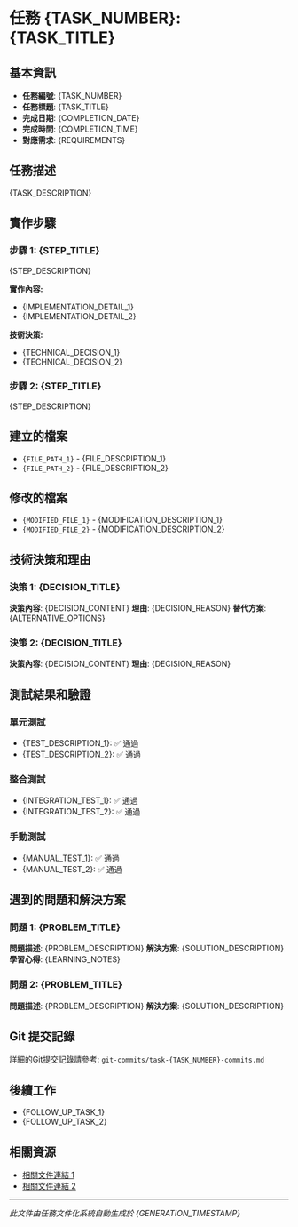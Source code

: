 # 任務 {TASK_NUMBER}: {TASK_TITLE}

## 基本資訊
- **任務編號**: {TASK_NUMBER}
- **任務標題**: {TASK_TITLE}
- **完成日期**: {COMPLETION_DATE}
- **完成時間**: {COMPLETION_TIME}
- **對應需求**: {REQUIREMENTS}

## 任務描述
{TASK_DESCRIPTION}

## 實作步驟

### 步驟 1: {STEP_TITLE}
{STEP_DESCRIPTION}

**實作內容:**
- {IMPLEMENTATION_DETAIL_1}
- {IMPLEMENTATION_DETAIL_2}

**技術決策:**
- {TECHNICAL_DECISION_1}
- {TECHNICAL_DECISION_2}

### 步驟 2: {STEP_TITLE}
{STEP_DESCRIPTION}

## 建立的檔案
- `{FILE_PATH_1}` - {FILE_DESCRIPTION_1}
- `{FILE_PATH_2}` - {FILE_DESCRIPTION_2}

## 修改的檔案
- `{MODIFIED_FILE_1}` - {MODIFICATION_DESCRIPTION_1}
- `{MODIFIED_FILE_2}` - {MODIFICATION_DESCRIPTION_2}

## 技術決策和理由

### 決策 1: {DECISION_TITLE}
**決策內容**: {DECISION_CONTENT}
**理由**: {DECISION_REASON}
**替代方案**: {ALTERNATIVE_OPTIONS}

### 決策 2: {DECISION_TITLE}
**決策內容**: {DECISION_CONTENT}
**理由**: {DECISION_REASON}

## 測試結果和驗證

### 單元測試
- {TEST_DESCRIPTION_1}: ✅ 通過
- {TEST_DESCRIPTION_2}: ✅ 通過

### 整合測試
- {INTEGRATION_TEST_1}: ✅ 通過
- {INTEGRATION_TEST_2}: ✅ 通過

### 手動測試
- {MANUAL_TEST_1}: ✅ 通過
- {MANUAL_TEST_2}: ✅ 通過

## 遇到的問題和解決方案

### 問題 1: {PROBLEM_TITLE}
**問題描述**: {PROBLEM_DESCRIPTION}
**解決方案**: {SOLUTION_DESCRIPTION}
**學習心得**: {LEARNING_NOTES}

### 問題 2: {PROBLEM_TITLE}
**問題描述**: {PROBLEM_DESCRIPTION}
**解決方案**: {SOLUTION_DESCRIPTION}

## Git 提交記錄
詳細的Git提交記錄請參考: `git-commits/task-{TASK_NUMBER}-commits.md`

## 後續工作
- {FOLLOW_UP_TASK_1}
- {FOLLOW_UP_TASK_2}

## 相關資源
- [相關文件連結 1]({LINK_1})
- [相關文件連結 2]({LINK_2})

---
*此文件由任務文件化系統自動生成於 {GENERATION_TIMESTAMP}*